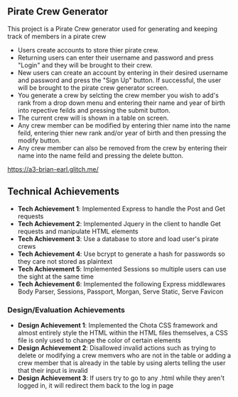 
## Pirate Crew Generator
This project is a Pirate Crew generator used for generating and keeping track of members in a pirate crew
- Users create accounts to store thier pirate crew.
- Returning users can enter their username and password and press "Login" and they will be brought to their crew.
- New users can create an account by entering in their desired username and password and press the "Sign Up" button. If successful, the user will be brought to the pirate crew generator screen. 
- You generate a crew by selcting the crew member you wish to add's rank from a drop down menu and entering their name and year of birth into repective feilds and pressing the submit button.
- The current crew will is shown in a table on screen.
- Any crew member can be modified by entering thier name into the name feild, entering thier new rank and/or year of birth and then pressing the modify button.
- Any crew member can also be removed from the crew by entering their name into the name feild and pressing the delete button.


https://a3-brian-earl.glitch.me/

## Technical Achievements
- **Tech Achievement 1**: Implemented Express to handle the Post and Get requests 
- **Tech Achievement 2**: Implemented Jquery in the client to handle Get requests and manipulate HTML elements
- **Tech Achievement 3**: Use a database to store and load user's pirate crews
- **Tech Achievement 4**: Use bcrypt to generate a hash for passwords so they care not stored as plaintext 
- **Tech Achievement 5**: Implemented Sessions so multiple users can use the sight at the same time
- **Tech Achievement 6**: Implemented the following Express middlewares Body Parser, Sessions, Passport, Morgan, Serve Static, Serve Favicon



### Design/Evaluation Achievements
- **Design Achievement 1**: Implemented the Chota CSS framework and almost entirely style the HTML within the HTML files themselves, a CSS file is only used to change the color of certain elements
- **Design Achievement 2**: Disallowed invalid actions such as trying to delete or modifying a crew memvers who are not in the table or adding a crew member that is already in the table by using alerts telling the user that their input is invalid
- **Design Achievement 3**: If users try to go to any .html while they aren't logged in, it will redirect them back to the log in page
